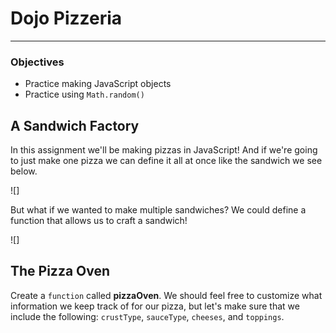 # Dojo Pizzeria

---

### Objectives

- Practice making JavaScript objects
- Practice using `Math.random()`

## A Sandwich Factory

In this assignment we'll be making pizzas in JavaScript! And if we're going to just make one pizza we can define it all at once like the sandwich we see below.

![]

But what if we wanted to make multiple sandwiches? We could define a function that allows us to craft a sandwich!

![]

## The Pizza Oven

Create a `function` called **pizzaOven**. We should feel free to customize what information we keep track of for our pizza, but let's make sure that we include the following: `crustType`, `sauceType`, `cheeses`, and `toppings`.